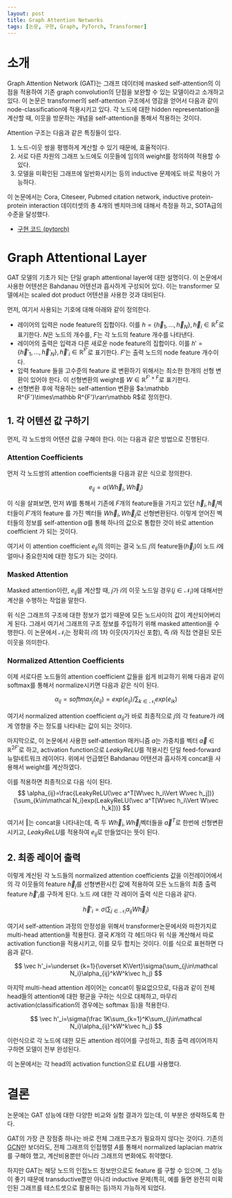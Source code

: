 ```yaml
---
layout: post
title: Graph Attention Networks
tags: [논문, 구현, Graph, PyTorch, Transformer]
---
```


# 소개

Graph Attention Network (GAT)는 그래프 데이터에 masked self-attention의 이점을 적용하여 기존 graph convolution의 단점을 보완할 수 있는 모델이라고 소개하고 있다. 이 논문은 transformer의 self-attention 구조에서 영감을 얻어서 다음과 같이 node-classification에 적용시키고 있다. 각 노드에 대한 hidden representation을 계산할 때, 이웃을 방문하는 개념을 self-attention을 통해서 적용하는 것이다.

Attention 구조는 다음과 같은 특징들이 있다.

1. 노드-이웃 쌍을 평행하게 계산할 수 있기 때문에, 효율적이다.
2. 서로 다른 차원의 그래프 노드에도 이웃들에 임의의 weight를 정의하여 적용할 수 있다.
3. 모델을 미확인된 그래프에 일반화시키는 등의 inductive 문제에도 바로 적용이 가능하다.

이 논문에서는 Cora, Citeseer, Pubmed citation network, inductive protein-protein interaction 데이터셋의 총 4개의 벤치마크에 대해서 측정을 하고, SOTA급의 수준을 달성했다.

- [구현 코드 (pytorch)](https://github.com/the-jb/graph-attention-networks)

# Graph Attentional Layer

GAT 모델의 기초가 되는 단일 graph attentional layer에 대한 설명이다. 이 논문에서 사용한 어텐션은 Bahdanau 어텐션과 흡사하게 구성되어 있다. 이는 transformer 모델에서는 scaled dot product 어텐션을 사용한 것과 대비된다.

먼저, 여기서 사용되는 기호에 대해 아래와 같이 정의한다.

- 레이어의 입력은 node feature의 집합이다. 이를 $h=\{\vec h_1,...,\vec h_N\}, \vec h_i\in \mathbb R^F$로 표기한다. $N$은 노드의 개수를, $F$는 각 노드의 feature 개수를 나타낸다.
- 레이어의 출력은 입력과 다른 새로운 node feature의 집합이다. 이를 $h'=\{\vec h'_1,...,\vec h'_N\},\vec h'_i\in\mathbb R^{F'}$로 표기한다. $F'$는 출력 노드의 node feature 개수이다.
- 입력 feature 들을 고수준의 feature 로 변환하기 위해서는 최소한 한개의 선형 변환이 있어야 한다. 이 선형변환의 weight를 $W\in\mathbb R^{F'\times F}$로 표기한다.
- 선형변환 후에 적용하는 self-attention 변환을 $a:\mathbb R^{F'}\times\mathbb R^{F'}\rarr\mathbb R$로 정의한다.

## 1. 각 어텐션 값 구하기

먼저, 각 노드쌍의 어텐션 값을 구해야 한다. 이는 다음과 같은 방법으로 진행된다.

### Attention Coefficients

먼저 각 노드쌍의 attention coefficients을 다음과 같은 식으로 정의한다.

$$
e_{ij}=a(W\vec h_i,W\vec h_j)
$$

이 식을 살펴보면, 먼저 $W$를 통해서 기존에 $F$개의 feature들을 가지고 있던 $\vec h_i,\vec h_j$벡터들이 $F'$개의 feature 를 가진 벡터들 $W\vec h_i,W\vec h_j$로 선형변환된다. 이렇게 얻어진 벡터들의 정보를 self-attention $a$를 통해 하나의 값으로 통합한 것이 바로 attention coefficient 가 되는 것이다.

여기서 이 attention coefficient $e_{ij}$의 의미는 결국 노드 $j$의 feature들($\vec h_j$)이 노드 $i$에 얼마나 중요한지에 대한 정도가 되는 것이다.

### Masked Attention

Masked attention이란, $e_{ij}$를 계산할 때, $j$가 $i$의 이웃 노드일 경우($j\in \mathcal N_i$)에 대해서만 계산을 수행하는 작업을 말한다.

위 식은 그래프의 구조에 대한 정보가 없기 때문에 모든 노드사이의 값이 계산되어버리게 된다. 그래서 여기서 그래프의 구조 정보를 주입하기 위해 masked attention을 수행한다. 이 논문에서 $\mathcal N_i$는 정확히 $i$의 1차 이웃(자기자신 포함), 즉 $i$와 직접 연결된 모든 이웃을 의미한다.

### Normalized Attention Coefficients

이제 서로다른 노드들의 attention coefficient 값들을 쉽게 비교하기 위해 다음과 같이 softmax를 통해서 normalize시키면 다음과 같은 식이 된다.

$$
\alpha_{ij}=softmax_j(e_{ij})=exp(e_{ij})/\sum_{k\in\mathcal N_i}exp(e_{ik})
$$

여기서 normalized attention coefficient $\alpha_{ij}$가 바로 최종적으로 $j$의 각 feature가 $i$에게 영향을 주는 정도를 나타내는 값이 되는 것이다.

마지막으로, 이 논문에서 사용한 self-attention 매커니즘 $a$는 가중치를 벡터 $\vec a\in \mathbb R^{2F'}$로 하고, activation function으로 $LeakyReLU$를 적용시킨 단일 feed-forward 뉴럴네트워크 레이어다. 위에서 언급했던 Bahdanau 어텐션과 흡사하게 concat을 사용해서 weight를 계산하였다.

이를 적용하면 최종적으로 다음 식이 된다.
$$
\alpha_{ij}=\frac{LeakyReLU(\vec a^T[W\vec h_i\Vert W\vec h_j])}{\sum_{k\in\mathcal N_i}exp(LeakyReLU(\vec a^T[W\vec h_i\Vert W\vec h_k]))}
$$

여기서 $\Vert$는 concat을 나타내는데, 즉 두 $W\vec h_i,W\vec h_j$벡터들을 $\vec a^T$로 한번에 선형변환시키고, $LeakyReLU$를 적용하여 $e_{ij}$로 만들었다는 뜻이 된다.

## 2. 최종 레이어 출력

이렇게 계산된 각 노드들의 normalized attention coefficients 값을 이전레이어에서의 각 이웃들의 feature $\vec h_j$를 선형변환시킨 값에 적용하여 모든 노드들의 최종 출력 feature $\vec h'_i$를 구하게 된다. 노드 $i$에 대한 각 레이어 출력 식은 다음과 같다.

$$
\vec h'_i=\sigma(\sum_{j\in\mathcal N_i}\alpha_{ij}W\vec h_j)
$$

여기서 self-attention 과정의 안정성을 위해서 transformer논문에서와 마찬가지로 multi-head attention을 적용한다. 결국 $K$개의 각 헤드마다 위 식을 계산해서 따로 activation function을 적용시키고, 이를 모두 합치는 것이다. 이를 식으로 표현하면 다음과 같다.

$$
\vec h'_i=\underset {k=1}{\overset K\Vert}\sigma(\sum_{j\in\mathcal N_i}\alpha_{ij}^kW^k\vec h_j)
$$

마지막 multi-head attention 레이어는 concat이 필요없으므로, 다음과 같이 전체 head들의 attention에 대한 평균을 구하는 식으로 대체하고, 마무리 activation(classification의 경우에는 softmax 등)을 적용한다.

$$
\vec h'_i=\sigma(\frac 1K\sum_{k=1}^K\sum_{j\in\mathcal N_i}\alpha_{ij}^kW^k\vec h_j)
$$

이런식으로 각 노드에 대한 모든 attention 레이어를 구성하고, 최종 출력 레이어까지 구하면 모델이 전부 완성된다.

이 논문에서는 각 head의 activation function으로 $ELU$를 사용했다.

# 결론

논문에는 GAT 성능에 대한 다양한 비교와 실험 결과가 있는데, 이 부분은 생략하도록 한다.

GAT의 가장 큰 장점중 하나는 바로 전체 그래프구조가 필요하지 않다는 것이다. 기존의 [GCN](/gcn)만 보더라도, 전체 그래프의 인접행렬 $A$를 통해서 normalized laplacian matrix를 구해야 했고, 계산비용뿐만 아니라 그래프의 변화에도 취약했다.

하지만 GAT는 해당 노드의 인접노드 정보만으로도 feature 를 구할 수 있으며, 그 성능이 좋기 때문에 transductive뿐만 아니라 inductive 문제(특히, 예를 들면 완전히 미확인된 그래프를 테스트셋으로 활용하는 등)까지 가능하게 되었다.

